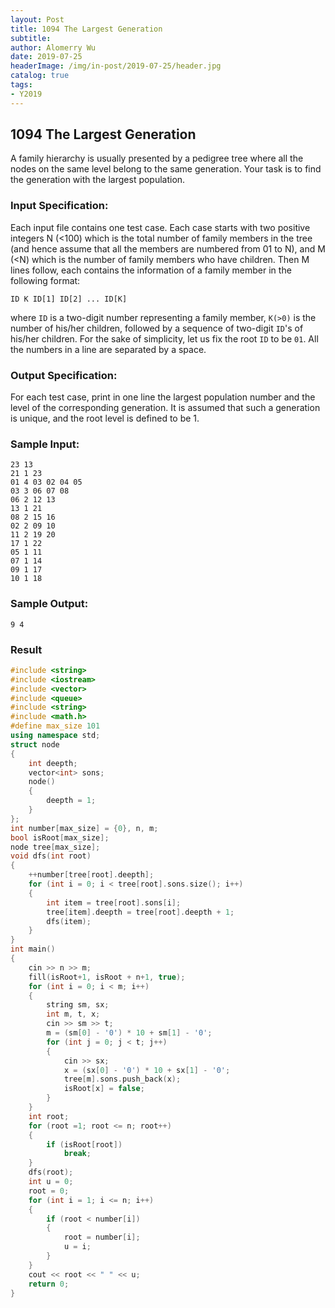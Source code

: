 ```yaml
---
layout: Post
title: 1094 The Largest Generation
subtitle: 
author: Alomerry Wu
date: 2019-07-25
headerImage: /img/in-post/2019-07-25/header.jpg
catalog: true
tags:
- Y2019
---
```


<!-- Description. -->

<!-- more -->

## 1094 The Largest Generation

A family hierarchy is usually presented by a pedigree tree where all the nodes on the same level belong to the same
generation. Your task is to find the generation with the largest population.

### Input Specification:

Each input file contains one test case. Each case starts with two positive integers N (<100) which is the total number
of family members in the tree (and hence assume that all the members are numbered from 01 to N), and M (<N) which is the
number of family members who have children. Then M lines follow, each contains the information of a family member in the
following format:

`ID K ID[1] ID[2] ... ID[K]`

where `ID` is a two-digit number representing a family member, `K(>0)` is the number of his/her children, followed by a
sequence of two-digit `ID`'s of his/her children. For the sake of simplicity, let us fix the root `ID` to be `01`. All
the numbers in a line are separated by a space.

### Output Specification:

For each test case, print in one line the largest population number and the level of the corresponding generation. It is
assumed that such a generation is unique, and the root level is defined to be 1.

### Sample Input:

```text
23 13
21 1 23
01 4 03 02 04 05
03 3 06 07 08
06 2 12 13
13 1 21
08 2 15 16
02 2 09 10
11 2 19 20
17 1 22
05 1 11
07 1 14
09 1 17
10 1 18
```

### Sample Output:

```text
9 4
```

### Result

```cpp
#include <string>
#include <iostream>
#include <vector>
#include <queue>
#include <string>
#include <math.h>
#define max_size 101
using namespace std;
struct node
{
    int deepth;
    vector<int> sons;
    node()
    {
        deepth = 1;
    }
};
int number[max_size] = {0}, n, m;
bool isRoot[max_size];
node tree[max_size];
void dfs(int root)
{
    ++number[tree[root].deepth];
    for (int i = 0; i < tree[root].sons.size(); i++)
    {
        int item = tree[root].sons[i];
        tree[item].deepth = tree[root].deepth + 1;
        dfs(item);
    }
}
int main()
{
    cin >> n >> m;
    fill(isRoot+1, isRoot + n+1, true);
    for (int i = 0; i < m; i++)
    {
        string sm, sx;
        int m, t, x;
        cin >> sm >> t;
        m = (sm[0] - '0') * 10 + sm[1] - '0';
        for (int j = 0; j < t; j++)
        {
            cin >> sx;
            x = (sx[0] - '0') * 10 + sx[1] - '0';
            tree[m].sons.push_back(x);
            isRoot[x] = false;
        }
    }
    int root;
    for (root =1; root <= n; root++)
    {
        if (isRoot[root])
            break;
    }
    dfs(root);
    int u = 0;
    root = 0;
    for (int i = 1; i <= n; i++)
    {
        if (root < number[i])
        {
            root = number[i];
            u = i;
        }
    }
    cout << root << " " << u;
    return 0;
}
```
